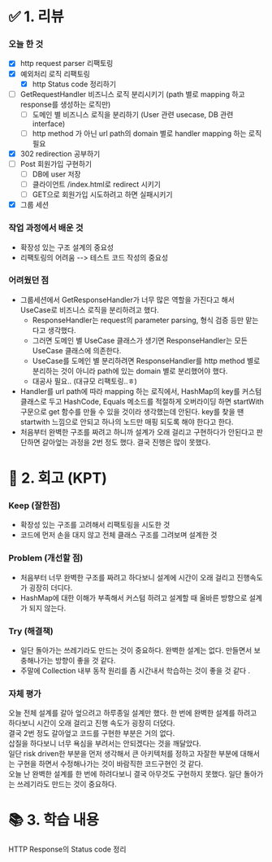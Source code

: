 # ✅ 1. 리뷰
### 오늘 한 것
- [x] http request parser 리팩토링
- [x] 예외처리 로직 리팩토링
  - [x] http Status code 정리하기
- [ ] GetRequestHandler 비즈니스 로직 분리시키기 (path 별로 mapping 하고 response를 생성하는 로직만)
  - [ ] 도메인 별 비즈니스 로직을 분리하기 (User 관련 usecase, DB 관련 interface) 
  - [ ] http method 가 아닌 url path의 domain 별로 handler mapping 하는 로직 필요 
- [x] 302 redirection 공부하기
- [ ] Post 회원가입 구현하기
  - [ ] DB에 user 저장
  - [ ] 클라이언트 /index.html로 redirect 시키기
  - [ ] GET으로 회원가입 시도하려고 하면 실패시키기
- [x] 그룹 세션

### 작업 과정에서 배운 것
- 확장성 있는 구조 설계의 중요성
- 리팩토링의 어려움 --> 테스트 코드 작성의 중요성

### 어려웠던 점
- 그룹세션에서 GetResponseHandler가 너무 많은 역할을 가진다고 해서 UseCase로 비즈니스 로직을 분리하려고 했다.
  - ResponseHandler는 request의 parameter parsing, 형식 검증 등만 맡는 다고 생각했다.
  - 그러면 도메인 별 UseCase 클래스가 생기면 ResponseHandler는 모든 UseCase 클래스에 의존한다. 
  - UseCase를 도메인 별 분리하려면 ResponseHandler를 http method 별로 분리하는 것이 아니라 path에 있는 domain 별로 분리했어야 했다. 
  - 대공사 필요.. (대규모 리팩토링..ㅎ)
- Handler를 url path에 따라 mapping 하는 로직에서, HashMap의 key를 커스텀 클래스로 두고 HashCode, Equals 메소드를 적절하게
오버라이딩 하면 startWith 구문으로 get 함수를 만들 수 있을 것이라 생각했는데 안된다. key를 찾을 땐 startwith 느낌으로 안되고 하나의
노드만 매핑 되도록 해야 한다고 한다. 
- 처음부터 완벽한 구조를 짜려고 하니까 설계가 오래 걸리고 구현하다가 안된다고 판단하면 갈아엎는 과정을 2번 정도 했다. 결국 진행은 많이 못했다. 

# 🤔 2. 회고 (KPT)
### Keep (잘한점)
- 확장성 있는 구조를 고려해서 리팩토링을 시도한 것
- 코드에 먼저 손을 대지 않고 전체 클래스 구조를 그려보며 설계한 것

### Problem (개선할 점)
- 처음부터 너무 완벽한 구조를 짜려고 하다보니 설계에 시간이 오래 걸리고 진행속도가 굉장히 더디다. 
- HashMap에 대한 이해가 부족해서 커스텀 하려고 설계할 때 올바른 방향으로 설계가 되지 않는다.

### Try (해결책)
- 일단 돌아가는 쓰레기라도 만드는 것이 중요하다. 완벽한 설계는 없다. 만들면서 보충해나가는 방향이 좋을 것 같다.
- 주말에 Collection 내부 동작 원리를 좀 시간내서 학습하는 것이 좋을 것 같다 .
 
### 자체 평가
오늘 전체 설계를 갈아 엎으려고 하루종일 설계만 했다. 한 번에 완벽한 설계를 하려고 하다보니 시간이 오래 걸리고 진행 속도가 굉장히 더뎠다. </br> 
결국 2번 정도 갈아엎고 코드를 구현한 부분은 거의 없다. </br>
삽질을 하다보니 너무 욕심을 부려서는 안되겠다는 것을 깨달았다. </br>
일단 risk driven한 부분을 먼저 생각해서 큰 아키텍처를 정하고 자잘한 부분에 대해서는 구현을 하면서 수정해나가는 것이 바람직한 코드구현인 것 같다. </br>
오늘 난 완벽한 설계를 한 번에 하려다보니 결국 아무것도 구현하지 못했다. 일단 돌아가는 쓰레기라도 만드는 것이 중요하다. </br>

# 📚 3. 학습 내용
HTTP Response의 Status code 정리
